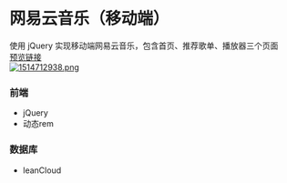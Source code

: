 # 网易云音乐（移动端）

使用 jQuery 实现移动端网易云音乐，包含首页、推荐歌单、播放器三个页面  
[预览链接](http://xumx.site/)  
[![1514712938.png](https://i.loli.net/2017/12/31/5a48af73a614f.png)](https://i.loli.net/2017/12/31/5a48af73a614f.png)
  
### 前端
 - jQuery
 - 动态rem

### 数据库
 - leanCloud
